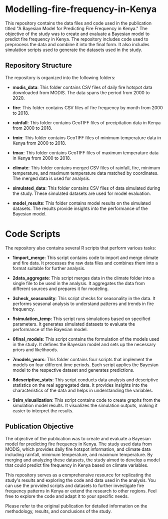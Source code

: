 # Modelling-fire-frequency-in-Kenya

This repository contains the data files and code used in the publication titled "A Bayesian Model for Predicting Fire Frequency in Kenya." The objective of the study was to create and evaluate a Bayesian model to predict fire frequency in Kenya. The repository includes code used to preprocess the data and combine it into the final form. It also includes simulation scripts used to generate the datasets used in the study.

## Repository Structure

The repository is organized into the following folders:

- **modis_data**: This folder contains CSV files of daily fire hotspot data downloaded from MODIS. The data spans the period from 2000 to 2020.

- **fire**: This folder contains CSV files of fire frequency by month from 2000 to 2018.

- **rainfall**: This folder contains GeoTIFF files of precipitation data in Kenya from 2000 to 2018.

- **tmin**: This folder contains GeoTIFF files of minimum temperature data in Kenya from 2000 to 2018.

- **tmax**: This folder contains GeoTIFF files of maximum temperature data in Kenya from 2000 to 2018.

- **climate**: This folder contains merged CSV files of rainfall, fire, minimum temperature, and maximum temperature data matched by coordinates. The merged data is used for analysis.

- **simulated_data**: This folder contains CSV files of data simulated during the study. These simulated datasets are used for model evaluation.

- **model_results**: This folder contains model results on the simulated datasets. The results provide insights into the performance of the Bayesian model.

# Code Scripts

The repository also contains several R scripts that perform various tasks:

- **1import_merge**: This script contains code to import and merge climate and fire data. It processes the raw data files and combines them into a format suitable for further analysis.

- **2data_aggregate**: This script merges data in the climate folder into a single file to be used in the analysis. It aggregates the data from different sources and prepares it for modeling.

- **3check_seasonality**: This script checks for seasonality in the data. It performs seasonal analysis to understand patterns and trends in fire frequency.

- **5simulation_temp**: This script runs simulations based on specified parameters. It generates simulated datasets to evaluate the performance of the Bayesian model.

- **6final_models**: This script contains the formulation of the models used in the study. It defines the Bayesian model and sets up the necessary priors and likelihoods.

- **7models_years**: This folder contains four scripts that implement the models on four different time periods. Each script applies the Bayesian model to the respective dataset and generates predictions.

- **8descriptive_stats**: This script conducts data analysis and descriptive statistics on the real aggregated data. It provides insights into the characteristics of the data and helps in understanding the variables.

- **9sim_visualization**: This script contains code to create graphs from the simulation model results. It visualizes the simulation outputs, making it easier to interpret the results.

## Publication Objective

The objective of the publication was to create and evaluate a Bayesian model for predicting fire frequency in Kenya. The study used data from MODIS, which provides daily fire hotspot information, and climate data including rainfall, minimum temperature, and maximum temperature. By merging and analyzing these datasets, the study aimed to develop a model that could predict fire frequency in Kenya based on climate variables.

This repository serves as a comprehensive resource for replicating the study's results and exploring the code and data used in the analysis. You can use the provided scripts and datasets to further investigate fire frequency patterns in Kenya or extend the research to other regions. Feel free to explore the code and adapt it to your specific needs.

Please refer to the original publication for detailed information on the methodology, results, and conclusions of the study.
